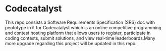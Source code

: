 # Codecatalyst
This repo  consists a Software Requirements Specification (SRS) doc with peototype in it for Codecatalyst which is an online competitive programming and contest hosting platform that allows users to register, participate in coding contests, submit solutions, and view real-time leaderboards.Many more upgrade regarding this project will be updated in this repo. 
